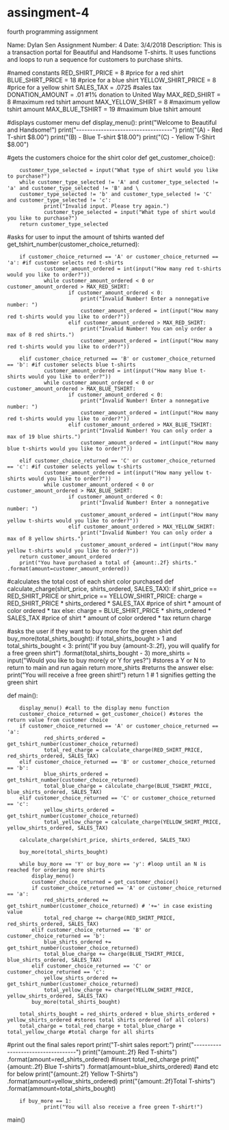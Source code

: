 # assingment-4
fourth programming assignment 

Name: Dylan Sen
Assignment Number: 4
Date: 3/4/2018
Description: This is a transaction portal for Beautiful and Handsome T-shirts. It uses functions and loops to run a sequence for customers to purchase shirts.

#named constants
RED_SHIRT_PRICE = 8 #price for a red shirt
BLUE_SHIRT_PRICE = 18 #price for a blue shirt
YELLOW_SHIRT_PRICE = 8 #price for a yellow shirt
SALES_TAX = .0725 #sales tax
DONATION_AMOUNT = .01 #1% donation to United Way
MAX_RED_SHIRT = 8 #maximum red tshirt amount
MAX_YELLOW_SHIRT = 8 #maximum yellow tshirt amount
MAX_BLUE_TSHIRT = 19 #maximum blue tshirt amount

#displays customer menu
def display_menu(): 
        print("Welcome to Beautiful and Handsome!")
        print("-----------------------------------")
        print("(A) - Red T-shirt             $8.00")
        print("(B) - Blue T-shirt           $18.00")
        print("(C) - Yellow T-Shirt          $8.00")

#gets the customers choice for the shirt color
def get_customer_choice():

        customer_type_selected = input("What type of shirt would you like to purchase?")
        while customer_type_selected != 'A' and customer_type_selected != 'a' and customer_type_selected != 'B' and \
        customer_type_selected != 'b' and customer_type_selected != 'C' and customer_type_selected != 'c':
                print("Invalid input. Please try again.")
                customer_type_selected = input("What type of shirt would you like to purchase?")
        return customer_type_selected

#asks for user to input the amount of tshirts wanted
def get_tshirt_number(customer_choice_returned):

        if customer_choice_returned == 'A' or customer_choice_returned == 'a': #if customer selects red t-shirts
                customer_amount_ordered = int(input("How many red t-shirts would you like to order?"))
                while customer_amount_ordered < 0 or customer_amount_ordered > MAX_RED_SHIRT:
                        if customer_amount_ordered < 0:
                            print("Invalid Number! Enter a nonnegative number: ")
                            customer_amount_ordered = int(input("How many red t-shirts would you like to order?"))
                        elif customer_amount_ordered > MAX_RED_SHIRT:
                            print("Invalid Number! You can only order a max of 8 red shirts.")
                            customer_amount_ordered = int(input("How many red t-shirts would you like to order?"))
        
        elif customer_choice_returned == 'B' or customer_choice_returned == 'b': #if customer selects blue t-shirts
                customer_amount_ordered = int(input("How many blue t-shirts would you like to order?"))
                while customer_amount_ordered < 0 or customer_amount_ordered > MAX_BLUE_TSHIRT:
                        if customer_amount_ordered < 0:
                            print("Invalid Number! Enter a nonnegative number: ")
                            customer_amount_ordered = int(input("How many red t-shirts would you like to order?"))
                        elif customer_amount_ordered > MAX_BLUE_TSHIRT:
                            print("Invalid Number! You can only order a max of 19 blue shirts.")
                            customer_amount_ordered = int(input("How many blue t-shirts would you like to order?"))
        
        elif customer_choice_returned == 'C' or customer_choice_returned == 'c': #if customer selects yellow t-shirts
                customer_amount_ordered = int(input("How many yellow t-shirts would you like to order?"))
                while customer_amount_ordered < 0 or customer_amount_ordered > MAX_BLUE_SHIRT:
                        if customer_amount_ordered < 0:
                            print("Invalid Number! Enter a nonnegative number: ")
                            customer_amount_ordered = int(input("How many yellow t-shirts would you like to order?"))
                        elif customer_amount_ordered > MAX_YELLOW_SHIRT:
                            print("Invalid Number! You can only order a max of 8 yellow shirts.")
                            customer_amount_ordered = int(input("How many yellow t-shirts would you like to order?"))
        return customer_amount_ordered
        print("You have purchased a total of {amount:.2f} shirts." .format(amount=customer_amount_ordered))

#calculates the total cost of each shirt color purchased
def calculate_charge(shirt_price, shirts_ordered, SALES_TAX):
    if shirt_price == RED_SHIRT_PRICE or shirt_price == YELLOW_SHIRT_PRICE:
        charge = RED_SHIRT_PRICE * shirts_ordered * SALES_TAX #price of shirt * amount of color ordered * tax
    else: 
        charge = BLUE_SHIRT_PRICE * shirts_ordered * SALES_TAX #price of shirt * amount of color ordered * tax
        return charge

#asks the user if they want to buy more for the green shirt
def buy_more(total_shirts_bought):
    if total_shirts_bought > 1 and total_shirts_bought < 3:
        print("If you buy {amount-3:.2f}, you will qualify for a free green shirt") .format(total_shirts_bought - 3)
        more_shirts = input("Would you like to buy more(y or Y for yes?") #stores a Y or N to return to main and run again
        return more_shirts #returns the answer
    else:
        print("You will receive a free green shirt!")
        return 1 # 1 signifies getting the green shirt

def main():

        display_menu() #call to the display menu function
        customer_choice_returned = get_customer_choice() #stores the return value from customer choice
        if customer_choice_returned == 'A' or customer_choice_returned == 'a':
                red_shirts_ordered = get_tshirt_number(customer_choice_returned)
                total_red_charge = calculate_charge(RED_SHIRT_PRICE, red_shirts_ordered, SALES_TAX)
        elif customer_choice_returned == 'B' or customer_choice_returned == 'b':
                blue_shirts_ordered = get_tshirt_number(customer_choice_returned)
                total_blue_charge = calculate_charge(BLUE_TSHIRT_PRICE, blue_shirts_ordered, SALES_TAX)
        elif customer_choice_returned == 'C' or customer_choice_returned == 'c':
                yellow_shirts_ordered = get_tshirt_number(customer_choice_returned)
                total_yellow_charge = calculate_charge(YELLOW_SHIRT_PRICE, yellow_shirts_ordered, SALES_TAX)

        calculate_charge(shirt_price, shirts_ordered, SALES_TAX)

        buy_more(total_shirts_bought)
        
        while buy_more == 'Y' or buy_more == 'y': #loop until an N is reached for ordering more shirts
            display_menu()
            customer_choice_returned = get_customer_choice()
            if customer_choice_returned == 'A' or customer_choice_returned == 'a':
                red_shirts_ordered += get_tshirt_number(customer_choice_returned) # '+=' in case existing value
                total_red_charge += charge(RED_SHIRT_PRICE, red_shirts_ordered, SALES_TAX)
            elif customer_choice_returned == 'B' or customer_choice_returned == 'b':
                blue_shirts_ordered += get_tshirt_number(customer_choice_returned)
                total_blue_charge += charge(BLUE_TSHIRT_PRICE, blue_shirts_ordered, SALES_TAX)
            elif customer_choice_returned == 'C' or customer_choice_returned == 'c':
                yellow_shirts_ordered += get_tshirt_number(customer_choice_returned)
                total_yellow_charge += charge(YELLOW_SHIRT_PRICE, yellow_shirts_ordered, SALES_TAX)
            buy_more(total_shirts_bought)
                    
        total_shirts_bought = red_shirts_ordered + blue_shirts_ordered + yellow_shirts_ordered #stores total shirts ordered (of all colors)
        total_charge = total_red_charge + total_blue_charge + total_yellow_charge #total charge for all shirts
            
#print out the final sales report
        print("T-shirt sales report:")
        print("-----------------------------------")
        print("{amount:.2f} Red T-shirts") .format(amount=red_shirts_ordered) #insert total_red_charge
        print("{amount:.2f} Blue T-shirts") .format(amount=blue_shirts_ordered) #and etc for below
        print("{amount:.2f} Yellow T-Shirts") .format(amount=yellow_shirts_ordered)
        print("{amount:.2f}Total T-shirts") .format(ammount=total_shirts_bought)


        if buy_more == 1:
                print("You will also receive a free green T-shirt!")



main()
